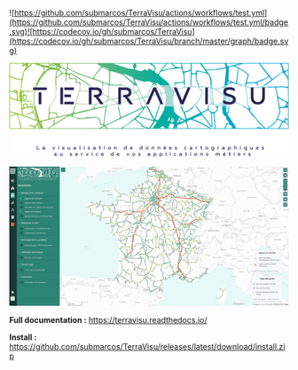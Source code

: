 ![https://github.com/submarcos/TerraVisu/actions/workflows/test.yml](https://github.com/submarcos/TerraVisu/actions/workflows/test.yml/badge.svg)![https://codecov.io/gh/submarcos/TerraVisu](https://codecov.io/gh/submarcos/TerraVisu/branch/master/graph/badge.svg)


![Logo](./docs/source/_static/logo_color.png)

![Screenshot](./docs/source/_static/screenshot.png)

**Full documentation :** https://terravisu.readthedocs.io/

**Install :** https://github.com/submarcos/TerraVisu/releases/latest/download/install.zip